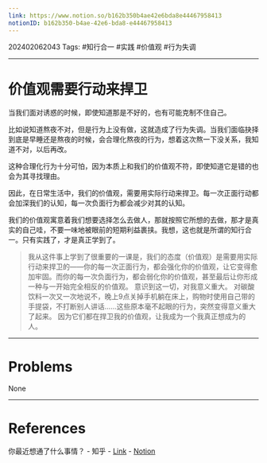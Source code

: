 ```yaml
---
link: https://www.notion.so/b162b350b4ae42e6bda8e44467958413
notionID: b162b350-b4ae-42e6-bda8-e44467958413
---
```

202402062043
Tags: #知行合一 #实践 #价值观 #行为失调 

--- 
# 价值观需要行动来捍卫

当我们面对诱惑的时候，即使知道那是不好的，也有可能克制不住自己。

比如说知道熬夜不对，但是行为上没有做，这就造成了行为失调。当我们面临抉择到底是早睡还是熬夜的时候，会合理化熬夜的行为，想着这次熬一下没关系，我知道不对，以后再改。

这种合理化行为十分可怕，因为本质上和我们的价值观不符，即使知道它是错的也会为其寻找理由。

因此，在日常生活中，我们的价值观，需要用实际行动来捍卫。每一次正面行动都会加深我们的认知，每一次负面行为都会减少对其的认知。

我们的价值观寓意着我们想要选择怎么去做人，那就按照它所想的去做，那才是真实的自己哇，不要一味地被眼前的短期利益裹挟。我想，这也就是所谓的知行合一。只有实践了，才是真正学到了。

> 我从这件事上学到了很重要的一课是，我们的态度（价值观）是需要用实际行动来捍卫的——你的每一次正面行为，都会强化你的价值观，让它变得愈加牢固。而你的每一次负面行为，都会弱化你的价值观，甚至最后让你形成一种与一开始完全相反的价值观。
> 意识到这一切，对我意义重大。
> 对碳酸饮料一次又一次地说不，晚上9点关掉手机躺在床上，购物时使用自己带的手提袋，不打断别人讲话……这些原本毫不起眼的行为，突然变得意义重大了起来。
> 因为它们都在捍卫我的价值观，让我成为一个我真正想成为的人。

---
# Problems

None

---
# References

你最近想通了什么事情？ - 知乎 - [Link](https://www.zhihu.com/question/411884641/answer/2562918813) - [Notion](https://www.notion.so/8a5fea9f66904de9a68c82a28a9cd492?pvs=4)